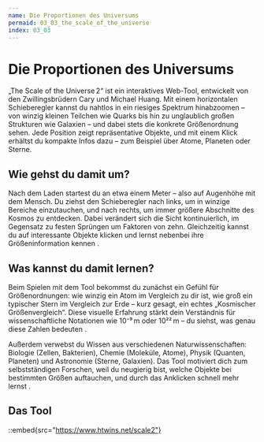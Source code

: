 ```yaml
---
name: Die Proportionen des Universums
permaid: 03_03_the_scale_of_the_universe
index: 03_03
---
```


# Die Proportionen des Universums

„The Scale of the Universe 2“ ist ein interaktives Web-Tool, entwickelt von den Zwillingsbrüdern Cary und Michael Huang. Mit einem horizontalen Schieberegler kannst du nahtlos in ein riesiges Spektrum hinabzoomen – von winzig kleinen Teilchen wie Quarks bis hin zu unglaublich großen Strukturen wie Galaxien – und dabei stets die konkrete Größenordnung sehen. Jede Position zeigt repräsentative Objekte, und mit einem Klick erhältst du kompakte Infos dazu – zum Beispiel über Atome, Planeten oder Sterne.

## Wie gehst du damit um?
Nach dem Laden startest du an etwa einem Meter – also auf Augenhöhe mit dem Mensch. Du ziehst den Schieberegler nach links, um in winzige Bereiche einzutauchen, und nach rechts, um immer größere Abschnitte des Kosmos zu entdecken. Dabei verändert sich die Sicht kontinuierlich, im Gegensatz zu festen Sprüngen um Faktoren von zehn. Gleichzeitig kannst du auf interessante Objekte klicken und lernst nebenbei ihre Größeninformation kennen .

## Was kannst du damit lernen?
Beim Spielen mit dem Tool bekommst du zunächst ein Gefühl für Größenordnungen: wie winzig ein Atom im Vergleich zu dir ist, wie groß ein typischer Stern im Vergleich zur Erde – kurz gesagt, ein echtes „Kosmischer Größenvergleich“. Diese visuelle Erfahrung stärkt dein Verständnis für wissenschaftliche Notationen wie 10⁻⁹ m oder 10²² m – du siehst, was genau diese Zahlen bedeuten .

Außerdem verwebst du Wissen aus verschiedenen Naturwissenschaften: Biologie (Zellen, Bakterien), Chemie (Moleküle, Atome), Physik (Quanten, Planeten) und Astronomie (Sterne, Galaxien). Das Tool motiviert dich zum selbstständigen Forschen, weil du neugierig bist, welche Objekte bei bestimmten Größen auftauchen, und durch das Anklicken schnell mehr lernst .

## Das Tool

::embed{src="https://www.htwins.net/scale2"}
